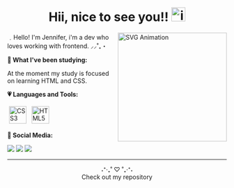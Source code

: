 <link rel="stylesheet" href="style.css" />

<h1 align="center">Hii, nice to see you!! <img src="https://i.ibb.co/v3qxS9N/ibunwoo-my-melody.gif" alt="ibunwoo-my-melody" height="32"/></h1>

<img align="right" src="https://i.ibb.co/7g7MdrS/Hand-coding-bro.png" alt="SVG Animation" width="250" height="250">

﹒Hello! I'm Jennifer, i'm a dev who loves working with frontend.  ⸝⸝˚₊・  


**🌸 What I've been studying:**

At the moment my study is focused on learning HTML and CSS.

**💗 Languages and Tools:**

<p>
<img src="https://i.ibb.co/bLF1P6n/css-3.png" alt="CSS3" height="40" style="vertical-align:down; margin:4px"></a>
<img src="https://i.ibb.co/Ch4SDLV/html-1.png" alt="HTML5" height="40" style="vertical-align:down; margin:4px"></a>
</p>

**🎀 Social Media:**

<div> 
  <a href="https://www.instagram.com/bunnypawsl/" target="_blank" title="Ir para o Instagram - Go to Instagram"><img src="https://img.shields.io/badge/-Instagram-%23E4405F?style=for-the-badge&logo=instagram&logoColor=white" target="_blank"></a>
 <a href="minatriix" target="_blank" title="Ir para o Discord - Go to Discord"><img src="https://img.shields.io/badge/Discord-7289DA?style=for-the-badge&logo=discord&logoColor=white" target="_blank"></a> 
  <a href="https://www.linkedin.com/in/jennifer-lima-883aa6259/" target="_blank" title="Ir para o LinkedIn - Go to LinkedIn"><img src="https://img.shields.io/badge/-LinkedIn-%230077B5?style=for-the-badge&logo=linkedin&logoColor=white" target="_blank"></a> 
</div>

---

<div align="center"> ˖⁺‧₊˚ ♡ ˚₊‧⁺˖ <br> Check out my repository</div>

